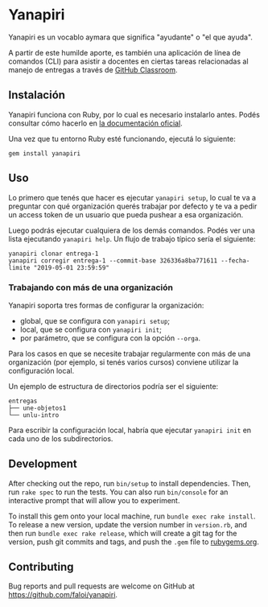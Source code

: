 # Yanapiri

Yanapiri es un vocablo aymara que significa "ayudante" o "el que ayuda". 

A partir de este humilde aporte, es también una aplicación de línea de comandos (CLI) para asistir a docentes en ciertas tareas relacionadas al manejo de entregas a través de [GitHub Classroom](https://classroom.github.com/).

## Instalación

Yanapiri funciona con Ruby, por lo cual es necesario instalarlo antes. Podés consultar cómo hacerlo en [la documentación oficial](https://www.ruby-lang.org/es/documentation/installation/).

Una vez que tu entorno Ruby esté funcionando, ejecutá lo siguiente:

```
gem install yanapiri
```

## Uso

Lo primero que tenés que hacer es ejecutar `yanapiri setup`, lo cual te va a preguntar con qué organización querés trabajar por defecto y te va a pedir un access token de un usuario que pueda pushear a esa organización.

Luego podrás ejecutar cualquiera de los demás comandos. Podés ver una lista ejecutando `yanapiri help`.
Un flujo de trabajo típico sería el siguiente:

```
yanapiri clonar entrega-1
yanapiri corregir entrega-1 --commit-base 326336a8ba771611 --fecha-limite "2019-05-01 23:59:59"
```

### Trabajando con más de una organización

Yanapiri soporta tres formas de configurar la organización:
* global, que se configura con `yanapiri setup`;
* local, que se configura con `yanapiri init`;
* por parámetro, que se configura con la opción `--orga`.

Para los casos en que se necesite trabajar regularmente con más de una organización (por ejemplo, si tenés varios cursos) conviene utilizar la configuración local.

Un ejemplo de estructura de directorios podría ser el siguiente:

```
entregas
├── une-objetos1
└── unlu-intro
```

Para escribir la configuración local, habría que ejecutar `yanapiri init` en cada uno de los subdirectorios.

## Development

After checking out the repo, run `bin/setup` to install dependencies. Then, run `rake spec` to run the tests. You can also run `bin/console` for an interactive prompt that will allow you to experiment.

To install this gem onto your local machine, run `bundle exec rake install`. To release a new version, update the version number in `version.rb`, and then run `bundle exec rake release`, which will create a git tag for the version, push git commits and tags, and push the `.gem` file to [rubygems.org](https://rubygems.org).

## Contributing

Bug reports and pull requests are welcome on GitHub at https://github.com/faloi/yanapiri.
